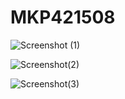 # MKP421508

![Screenshot (1)](https://user-images.githubusercontent.com/81843791/115598953-30927280-a305-11eb-812a-89a475b375a0.png)

![Screenshot(2)](https://user-images.githubusercontent.com/81843791/115598978-36885380-a305-11eb-9e51-b0a5f0191b89.png)

![Screenshot(3)](https://user-images.githubusercontent.com/81843791/115598994-3b4d0780-a305-11eb-8248-e8942b091084.png)



